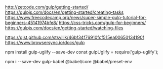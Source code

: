 http://zetcode.com/gulp/getting-started/
https://gulpjs.com/docs/en/getting-started/creating-tasks
https://www.freecodecamp.org/news/super-simple-gulp-tutorial-for-beginners-45141974bfe8/
https://css-tricks.com/gulp-for-beginners/
https://gulpjs.com/docs/en/getting-started/watching-files

https://gist.github.com/stsvilik/46bf34f76910fcf515ea00650134190f
https://www.browsersync.io/docs/gulp


npm install gulp-uglify --save-dev
const gulpUglify = require('gulp-uglify');

npm i --save-dev gulp-babel @babel/core @babel/preset-env
